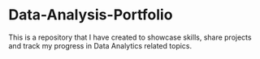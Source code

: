 # Data-Analysis-Portfolio
This is a repository that I have created to showcase skills, share projects and track my progress in Data Analytics related topics.
